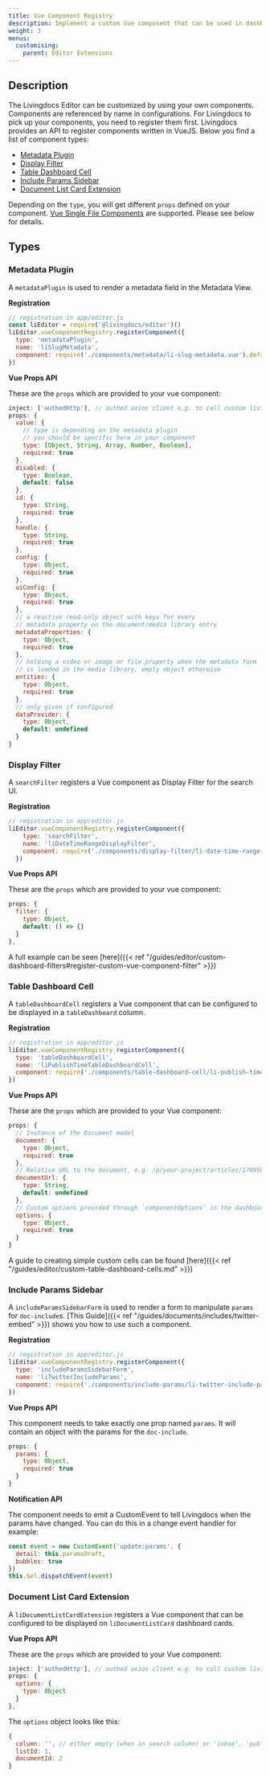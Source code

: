 ```yaml
---
title: Vue Component Registry
description: Implement a custom Vue component that can be used in dashboards and filters.
weight: 3
menus:
  customising:
    parent: Editor Extensions
---
```


## Description

The Livingdocs Editor can be customized by using your own components. Components are referenced by name in configurations. For Livingdocs to pick up your components, you need to register them first.
Livingdocs provides an API to register components written in VueJS. Below you find a list of component types:

- [Metadata Plugin](#metadata-plugin)
- [Display Filter](#display-filter)
- [Table Dashboard Cell](#table-dashboard-cell)
- [Include Params Sidebar](#include-params-sidebar)
- [Document List Card Extension](#li-document-list-card-extension)

Depending on the `type`, you will get different `props` defined on your component. [Vue Single File Components](https://vuejs.org/v2/guide/single-file-components.html) are supported. Please see below for details.


## Types

### Metadata Plugin

A `metadataPlugin` is used to render a metadata field in the Metadata View.

**Registration**
```js
// registration in app/editor.js
const liEditor = require('@livingdocs/editor')()
liEditor.vueComponentRegistry.registerComponent({
  type: 'metadataPlugin',
  name: 'liSlugMetadata',
  component: require('./components/metadata/li-slug-metadata.vue').default
})
```

**Vue Props API**

These are the `props` which are provided to your vue component:
```js
inject: ['authedHttp'], // authed axios client e.g. to call custom livingdocs server endpoints
props: {
  value: {
    // type is depending on the metadata plugin
    // you should be specific here in your component
    type: [Object, String, Array, Number, Boolean],
    required: true
  },
  disabled: {
    type: Boolean,
    default: false
  },
  id: {
    type: String,
    required: true
  },
  handle: {
    type: String,
    required: true
  },
  config: {
    type: Object,
    required: true
  },
  uiConfig: {
    type: Object,
    required: true
  },
  // a reactive read-only object with keys for every
  // metadata property on the document/media library entry
  metadataProperties: {
    type: Object,
    required: true
  },
  // holding a video or image or file property when the metadata form
  // is loaded in the media library, empty object otherwise
  entities: {
    type: Object,
    required: true
  },
  // only given if configured
  dataProvider: {
    type: Object,
    default: undefined
  }
}
```


### Display Filter

A `searchFilter` registers a Vue component as Display Filter for the search UI.

**Registration**
```js
// registration in app/editor.js
liEditor.vueComponentRegistry.registerComponent({
    type: 'searchFilter',
    name: 'liDateTimeRangeDisplayFilter',
    component: require('./components/display-filter/li-date-time-range-display-filter.vue').default
  })
```

**Vue Props API**

These are the `props` which are provided to your vue component:
```js
props: {
  filter: {
    type: Object,
    default: () => {}
  }
},
```

A full example can be seen [here]({{< ref "/guides/editor/custom-dashboard-filters#register-custom-vue-component-filter" >}})

### Table Dashboard Cell

A `tableDashboardCell` registers a Vue component that can be configured to be displayed in a `tableDashboard` column.

**Registration**
```js
// registration in app/editor.js
liEditor.vueComponentRegistry.registerComponent({
  type: 'tableDashboardCell',
  name: 'liPublishTimeTableDashboardCell',
  component: require('./components/table-dashboard-cell/li-publish-time-table-dashboard-cell.vue').default
})
```

**Vue Props API**

These are the `props` which are provided to your Vue component:
```js
props: {
  // Instance of the Document model
  document: {
    type: Object,
    required: true
  },
  // Relative URL to the document, e.g. /p/your-project/articles/178959
  documentUrl: {
    type: String,
    default: undefined
  },
  // Custom options provided through `componentOptions` in the dashboard config
  options: {
    type: Object,
    required: true
  }
}
```

A guide to creating simple custom cells can be found [here]({{< ref "/guides/editor/custom-table-dashboard-cells.md" >}})


### Include Params Sidebar

A `includeParamsSidebarForm` is used to render a form to manipulate `params` for `doc-include`s. [This Guide]({{< ref "/guides/documents/includes/twitter-embed" >}}) shows you how to use such a component.

**Registration**
```js
// registration in app/editor.js
liEditor.vueComponentRegistry.registerComponent({
  type: 'includeParamsSidebarForm',
  name: 'liTwitterIncludeParams',
  component: require('./components/include-params/li-twitter-include-params.vue').default
})
```

**Vue Props API**

This component needs to take exactly one prop named `params`. It will contain an object with the params for the `doc-include`.
```js
props: {
  params: {
    type: Object,
    required: true
  }
}
```

**Notification API**

The component needs to emit a CustomEvent to tell Livingdocs when the params have changed. You can do this in a change event handler for example:
```js
const event = new CustomEvent('update:params', {
  detail: this.paramsDraft,
  bubbles: true
})
this.$el.dispatchEvent(event)
```


### Document List Card Extension

A `liDocumentListCardExtension` registers a Vue component that can be configured to be displayed on `liDocumentListCard` dashboard cards.

**Vue Props API**

These are the `props` which are provided to your Vue component:
```js
inject: ['authedHttp'], // authed axios client e.g. to call custom livingdocs server endpoints
props: {
  options: {
    type: Object
  }
},
```
The `options` object looks like this:
```js
{
  column: '', // either empty (when in search column) or 'inbox', 'published', 'inline-list-edit`
  listId: 1,
  documentId: 2
}
```
